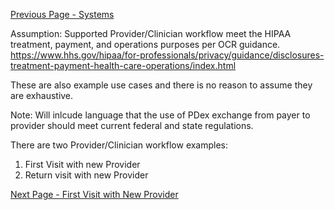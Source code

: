 [Previous Page - Systems](Systems.html)

Assumption: Supported Provider/Clinician workflow meet the HIPAA treatment, payment, and operations purposes per OCR guidance. https://www.hhs.gov/hipaa/for-professionals/privacy/guidance/disclosures-treatment-payment-health-care-operations/index.html

These are also example use cases and there is no reason to assume they are exhaustive.

Note: Will inlcude language that the use of PDex exchange from payer to provider should meet current federal and state regulations.

There are two Provider/Clinician workflow examples:

1. First Visit with new Provider
2. Return visit with new Provider



[Next Page - First Visit with New Provider](FirstVisitwithNewProvider.html)